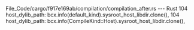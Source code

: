 File_Code/cargo/f917e169ab/compilation/compilation_after.rs --- Rust
104             host_dylib_path: bcx.info(default_kind).sysroot_host_libdir.clone(),                                                                         104             host_dylib_path: bcx.info(CompileKind::Host).sysroot_host_libdir.clone(),

